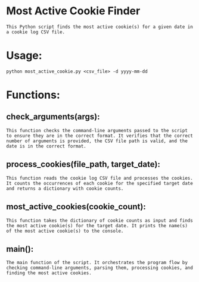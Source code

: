 # Most Active Cookie Finder
    This Python script finds the most active cookie(s) for a given date in a cookie log CSV file.
# Usage:
    python most_active_cookie.py <csv_file> -d yyyy-mm-dd

# Functions:
## check_arguments(args):
    This function checks the command-line arguments passed to the script to ensure they are in the correct format. It verifies that the correct number of arguments is provided, the CSV file path is valid, and the date is in the correct format.

## process_cookies(file_path, target_date):
    This function reads the cookie log CSV file and processes the cookies. It counts the occurrences of each cookie for the specified target date and returns a dictionary with cookie counts.

## most_active_cookies(cookie_count):
    This function takes the dictionary of cookie counts as input and finds the most active cookie(s) for the target date. It prints the name(s) of the most active cookie(s) to the console.

## main():
    The main function of the script. It orchestrates the program flow by checking command-line arguments, parsing them, processing cookies, and finding the most active cookies.
